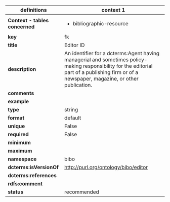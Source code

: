 

| definitions | context 1 |
|-|-|
| **Context - tables concerned** | <ul><li>bibliographic-resource</li></ul> |
| **key** | fk |
| **title** | Editor ID |
| **description** | An identifier for a dcterms:Agent having managerial and sometimes policy-making responsibility for the editorial part of a publishing firm or of a newspaper, magazine, or other publication. |
| **comments** |  |
| **example** |  |
| **type** | string |
| **format** | default |
| **unique** | False |
| **required** | False |
| **minimum** |  |
| **maximum** |  |
| **namespace** | bibo |
| **dcterms:isVersionOf** | http://purl.org/ontology/bibo/editor |
| **dcterms:references** |  |
| **rdfs:comment** |  |
| **status** | recommended |

